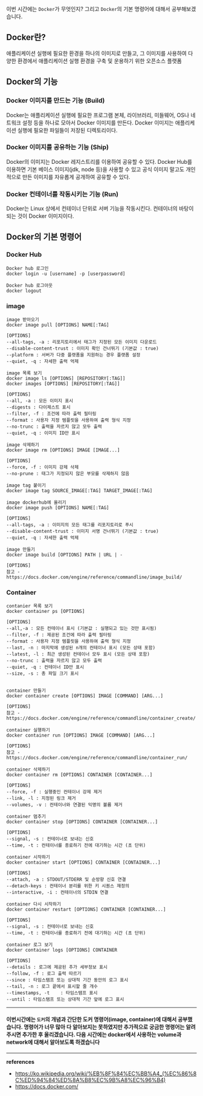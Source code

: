 이번 시간에는 `Docker`가 무엇인지? 그리고 `Docker`의 기본 명령어에 대해서 공부해보겠습니다.

## Docker란?

애플리케이션 실행에 필요한 환경을 하나의 이미지로 만들고, 그 이미지를 사용하여 다양한 환경에서 애플리케이션 실행 환경을 구축 및 운용하기 위한 오픈소스 플랫폼

## Docker의 기능

### Docker 이미지를 만드는 기능 (Build)

Docker는 애플리케이션 실행에 필요한 프로그램 본체, 라이브러리, 미들웨어, OS나 네트워크 설정 등을 하나로 모아서 Docker 이미지를 만든다.
Docker 이미지는 애플리케이션 실행에 필요한 파일들이 저장된 디렉토리이다.

### Docker 이미지를 공유하는 기능 (Ship)

Docker의 이미지는 Docker 레지스트리를 이용하여 공유할 수 있다.
Docker Hub를 이용하면 기본 베이스 이미지(jdk, node 등)을 사용할 수 있고 공식 이미지 말고도 개인적으로 만든 이미지를 자유롭게 공개하여 공유할 수 있다.

### Docker 컨테이너를 작동시키는 기능 (Run)

Docker는 Linux 상에서 컨테이너 단위로 서버 기능을 작동시킨다.
컨테이너의 바탕이 되는 것이 Docker 이미지이다.

## Docker의 기본 명령어

### Docker Hub

```docker
Docker hub 로그인
docker login -u [username] -p [userpassword]

Docker hub 로그아웃
docker logout
```

### image

```docker
image 받아오기
docker image pull [OPTIONS] NAME[:TAG]

[OPTIONS]
--all-tags, -a : 리포지토리에서 태그가 지정된 모든 이미지 다운로드
--disable-content-trust : 이미지 확인 건너뛰기 (기본값 : true)
--platform : 서버가 다중 플랫폼을 지원하는 경우 플랫폼 설정
--quiet, -q : 자세한 출력 억제

image 목록 보기
docker image ls [OPTIONS] [REPOSITORY[:TAG]]
docker images [OPTIONS] [REPOSITORY[:TAG]]

[OPTIONS]
--all, -a : 모든 이미지 표시
--digests : 다이제스트 표시
--filter, -f : 조건에 따라 출력 필터링
--format : 사용자 지정 템플릿을 사용하여 출력 형식 지정
--no-trunc : 출력을 자르지 않고 모두 출력
--quiet, -q : 이미지 ID만 표시

image 삭제하기
docker image rm [OPTIONS] IMAGE [IMAGE...]

[OPTIONS]
--force, -f : 이미지 강제 삭제
--no-prune : 태그가 지정되지 않은 부모를 삭제하지 않음

image tag 붙이기
docker image tag SOURCE_IMAGE[:TAG] TARGET_IMAGE[:TAG]

image dockerhub에 올리기
docker image push [OPTIONS] NAME[:TAG]

[OPTIONS]
--all-tags, -a : 이미지의 모든 태그를 리포지토리로 푸시
--disable-content-trust : 이미지 서명 건너뛰기 (기본값 : true)
--quiet, -q : 자세한 출력 억제

image 만들기
docker image build [OPTIONS] PATH | URL | -

[OPTIONS]
참고 - https://docs.docker.com/engine/reference/commandline/image_build/
```

### Container

```docker
contanier 목록 보기
docker container ps [OPTIONS]

[OPTIONS]
--all,-a : 모든 컨테이너 표시 (기본값 : 실행되고 있는 것만 표시됨)
--filter, -f : 제공된 조건에 따라 출력 필터링
--format : 사용자 지정 템플릿을 사용하여 출력 형식 지정
--last, -n : 마지막에 생성된 n개의 컨테이너 표시 (모든 상태 포함)
--latest, -l : 최근 생성된 컨테이너 모두 표시 (모든 상태 포함)
--no-trunc : 출력을 자르지 않고 모두 출력
--quiet, -q : 컨테이너 ID만 표시
--size, -s : 총 파일 크기 표시


container 만들기
docker container create [OPTIONS] IMAGE [COMMAND] [ARG...]

[OPTIONS]
참고 - https://docs.docker.com/engine/reference/commandline/container_create/

container 실행하기
docker container run [OPTIONS] IMAGE [COMMAND] [ARG...]

[OPTIONS]
참고 - https://docs.docker.com/engine/reference/commandline/container_run/

container 삭제하기
docker container rm [OPTIONS] CONTAINER [CONTAINER...]

[OPTIONS]
--force, -f : 실행중인 컨테이너 강제 제거
--link, -l : 지정된 링크 제거
--volumes, -v : 컨테이너와 연결된 익명의 볼륨 제거

container 멈추기
docker container stop [OPTIONS] CONTAINER [CONTAINER...]

[OPTIONS]
--signal, -s : 컨테이너로 보내는 신호
--time, -t : 컨테이너를 종료하기 전에 대기하는 시간 (초 단위)

container 시작하기
docker container start [OPTIONS] CONTAINER [CONTAINER...]

[OPTIONS]
--attach, -a : STDOUT/STDERR 및 순방향 신호 연결
--detach-keys : 컨테이너 분리를 위한 키 시퀀스 재정의
--interactive, -i : 컨테이너의 STDIN 연결

container 다시 시작하기
docker container restart [OPTIONS] CONTAINER [CONTAINER...]

[OPTIONS]
--signal, -s : 컨테이너로 보내는 신호
--time, -t : 컨테이너를 종료하기 전에 대기하는 시간 (초 단위)

container 로그 보기
docker container logs [OPTIONS] CONTAINER

[OPTIONS]
--details : 로그에 제공된 추가 세부정보 표시
--follow, -f : 로그 출력 따르기
--since : 타임스탬프 또는 상대적 기간 동안의 로그 표시
--tail, -n : 로그 끝에서 표시할 줄 개수
--timestamps, -t	: 타임스탬프 표시
--until : 타임스탬프 또는 상대적 기간 앞에 로그 표시

```

---

#### 이번시간에는 `도커`의 개념과 간단한 도커 명령어(image, container)에 대해서 공부했습니다. 명령어가 너무 많아 다 알아보지는 못하였지만 추가적으로 궁금한 명령어는 알려주시면 추가한 후 올리겠습니다. 다음 시간에는 docker에서 사용하는 volume과 network에 대해서 알아보도록 하겠습니다

---

**references**

- https://ko.wikipedia.org/wiki/%EB%8F%84%EC%BB%A4_(%EC%86%8C%ED%94%84%ED%8A%B8%EC%9B%A8%EC%96%B4)
- https://docs.docker.com/
